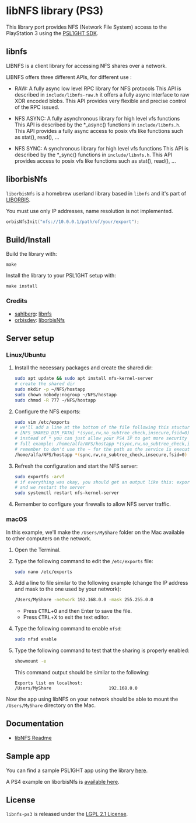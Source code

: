 # libNFS library (PS3)

This library port provides NFS (Network File System) access to the PlayStation 3 using the [PSL1GHT SDK](https://github.com/ps3dev/PSL1GHT/).

## libnfs

LIBNFS is a client library for accessing NFS shares over a network.

LIBNFS offers three different APIs, for different use :
- RAW: A fully async low level RPC library for NFS protocols
This API is described in `include/libnfs-raw.h`
it offers a fully async interface to raw XDR encoded blobs.
This API provides very flexible and precise control of the RPC issued.

- NFS ASYNC: A fully asynchronous library for high level vfs functions
This API is described by the *_async() functions in `include/libnfs.h`.
This API provides a fully async access to posix vfs like functions such as
stat(), read(), ...

- NFS SYNC: A synchronous library for high level vfs functions
This API is described by the *_sync() functions in `include/libnfs.h`.
This API provides access to posix vfs like functions such as
stat(), read(), ...

## liborbisNfs

`liborbisNfs` is a homebrew userland library based in `libnfs` and it's part of [LIBORBIS](https://github.com/orbisdev/liborbis).

You must use only IP addresses, name resolution is not implemented.
```c
orbisNfsInit("nfs://10.0.0.1/path/of/your/export");
```

## Build/Install

Build the library with: 
```
make
```

Install the library to your PSL1GHT setup with:
```
make install
```

### Credits

 - [sahlberg](https://github.com/sahlberg): [libnfs](https://github.com/sahlberg/libnfs)
 - [orbisdev](https://github.com/orbisdev): [liborbisNfs](https://github.com/orbisdev/liborbis/tree/master/liborbisNfs)

## Server setup

### Linux/Ubuntu

1. Install the necessary packages and create the shared dir:

   ```bash
   sudo apt update && sudo apt install nfs-kernel-server
   # create the shared dir
   sudo mkdir -p ~/NFS/hostapp
   sudo chown nobody:nogroup ~/NFS/hostapp
   sudo chmod -R 777 ~/NFS/hostapp
   ```

2. Configure the NFS exports:

   ```bash
   sudo vim /etc/exports
   # we'll add a line at the bottom of the file following this stucture:
   # [NFS_SHARED_DIR_PATH] *(sync,rw,no_subtree_check,insecure,fsid=0)
   # instead of * you can just allow your PS4 IP to get more security
   # full example: /home/alfa/NFS/hostapp *(sync,rw,no_subtree_check,insecure,fsid=0)
   # remember to don't use the ~ for the path as the service is executed with root permissions!
   /home/alfa/NFS/hostapp *(sync,rw,no_subtree_check,insecure,fsid=0)
   ```

3. Refresh the configuration and start the NFS server:

   ```bash
   sudo exportfs -arvf
   # if everything was okay, you should get an output like this: exporting *:/home/alfa/NFS/hostapp
   # and we restart the server
   sudo systemctl restart nfs-kernel-server
   ```

4. Remember to configure your firewalls to allow NFS server traffic.

### macOS

In this example, we'll make the `/Users/MyShare` folder on the Mac available to other computers on the network.

1. Open the Terminal.

2. Type the following command to edit the `/etc/exports` file:
   ```bash
   sudo nano /etc/exports 
   ```
 
3. Add a line to file similar to the following example (change the IP address and mask to the one used by your network):
   ```bash
   /Users/MyShare -network 192.168.0.0 -mask 255.255.0.0 
   ```
 
   - Press <kbd>CTRL</kbd>+<kbd>O</kbd> and then Enter to save the file.
   - Press <kbd>CTRL</kbd>+<kbd>X</kbd> to exit the text editor.
  
4. Type the following command to enable `nfsd`:
   ```bash
   sudo nfsd enable
   ``` 

5. Type the following command to test that the sharing is properly enabled:
   ```bash
   showmount -e
   ``` 
   This command output should be similar to the following:
   ```
   Exports list on localhost:
   /Users/MyShare                      192.168.0.0
   ```

Now the app using libNFS on your network should be able to mount the `/Users/MyShare` directory on the Mac.

## Documentation

 - [libNFS Readme](./readme_libnfs.txt)

## Sample app

You can find a sample PSL1GHT app using the library [here](./example).

A PS4 example on liborbisNfs is [available here](https://github.com/orbisdev/samples/tree/master/samplenfs).

## License

`libnfs-ps3` is released under the [LGPL 2.1 License](./LICENSE).
